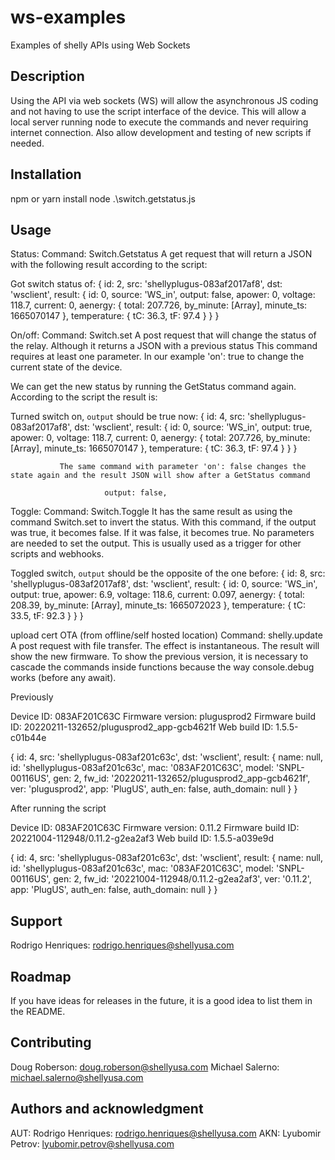 # ws-examples

Examples of shelly APIs using Web Sockets 

## Description
Using the API via web sockets (WS) will allow the asynchronous JS coding and not having to use the script interface of the device.
This will allow a local server running node to execute the commands and never requiring internet connection. Also allow development and testing of new scripts if needed.

## Installation
npm or yarn install 
node .\switch.getstatus.js

## Usage
Status: 
Command: Switch.Getstatus
               A get request that will return a JSON with the following result according to the script:

Got switch status of: {
  id: 2,
  src: 'shellyplugus-083af2017af8',
  dst: 'wsclient',
  result: {
    id: 0,
    source: 'WS_in',
    output: false,
    apower: 0,
    voltage: 118.7,
    current: 0,
    aenergy: { total: 207.726, by_minute: [Array], minute_ts: 1665070147 },
    temperature: { tC: 36.3, tF: 97.4 }
  }
}

On/off:
               Command: Switch.set
A post request that will change the status of the relay. Although it returns a JSON with a previous status 
This command requires at least one parameter. In our example  'on': true to change the current state of the device. 

We can get the new status by running the GetStatus command again. According to the script the result is:

Turned switch on, `output` should be true now: {
  id: 4,
  src: 'shellyplugus-083af2017af8',
  dst: 'wsclient',
  result: {
    id: 0,
    source: 'WS_in',
    output: true,
    apower: 0,
    voltage: 118.7,
    current: 0,
    aenergy: { total: 207.726, by_minute: [Array], minute_ts: 1665070147 },
    temperature: { tC: 36.3, tF: 97.4 }
  }
}

               The same command with parameter 'on': false changes the state again and the result JSON will show after a GetStatus command 

                         output: false,

Toggle:
               Command: Switch.Toggle
               It has the same result as using the command Switch.set to invert the status. With this command, if the output was true, it becomes false. If it was false, it becomes true. No parameters are needed to set the output.
               This is usually used as a trigger for other scripts and webhooks.
               
Toggled switch, `output` should be the opposite of the one before: {
  id: 8,
  src: 'shellyplugus-083af2017af8',
  dst: 'wsclient',
  result: {
    id: 0,
    source: 'WS_in',
        output: true,
    apower: 6.9,
    voltage: 118.6,
    current: 0.097,
    aenergy: { total: 208.39, by_minute: [Array], minute_ts: 1665072023 },
    temperature: { tC: 33.5, tF: 92.3 }
  }
}


upload cert
OTA (from offline/self hosted location)
               Command: shelly.update
               A post request with file transfer. The effect is instantaneous. The result will show the new firmware. To show the previous version, it is necessary to cascade the commands inside functions because the way console.debug works (before any await).

Previously

Device ID: 083AF201C63C
Firmware version: plugusprod2
Firmware build ID: 20220211-132652/plugusprod2_app-gcb4621f
Web build ID: 1.5.5-c01b44e


{
  id: 4,
  src: 'shellyplugus-083af201c63c',
  dst: 'wsclient',
  result: {
    name: null,
    id: 'shellyplugus-083af201c63c',
    mac: '083AF201C63C',
    model: 'SNPL-00116US',
    gen: 2,
    fw_id: '20220211-132652/plugusprod2_app-gcb4621f',
    ver: 'plugusprod2',
    app: 'PlugUS',
    auth_en: false,
    auth_domain: null
  }
}

After running the script

Device ID: 083AF201C63C
Firmware version: 0.11.2
Firmware build ID: 20221004-112948/0.11.2-g2ea2af3
Web build ID: 1.5.5-a039e9d

{
  id: 4,
  src: 'shellyplugus-083af201c63c',
  dst: 'wsclient',
  result: {
    name: null,
    id: 'shellyplugus-083af201c63c',
    mac: '083AF201C63C',
    model: 'SNPL-00116US',
    gen: 2,
    fw_id: '20221004-112948/0.11.2-g2ea2af3',
    ver: '0.11.2',
    app: 'PlugUS',
    auth_en: false,
    auth_domain: null
  }
}


## Support
Rodrigo Henriques: rodrigo.henriques@shellyusa.com

## Roadmap
If you have ideas for releases in the future, it is a good idea to list them in the README.

## Contributing
Doug Roberson: doug.roberson@shellyusa.com
Michael Salerno: michael.salerno@shellyusa.com

## Authors and acknowledgment
AUT: Rodrigo Henriques: rodrigo.henriques@shellyusa.com
AKN: Lyubomir Petrov: lyubomir.petrov@shellyusa.com
